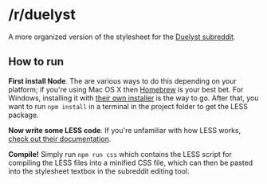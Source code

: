 # /r/duelyst

A more organized version of the stylesheet for the [Duelyst subreddit](http://reddit.com/r/duelyst/).

## How to run

**First install Node**. The are various ways to do this depending on your platform; if you're using Mac OS X then [Homebrew](http://brew.sh) is your best bet. For Windows, installing it with [their own installer](https://nodejs.org/en/download/) is the way to go.
After that, you want to run `npm install` in a terminal in the project folder to get the LESS package.

**Now write some LESS code**. If you're unfamiliar with how LESS works, [check out their documentation](http://lesscss.org/).

**Compile!** Simply run `npm run css` which contains the LESS script for compiling the LESS files into a minified CSS file, which can then be pasted into the stylesheet textbox in the subreddit editing tool.
